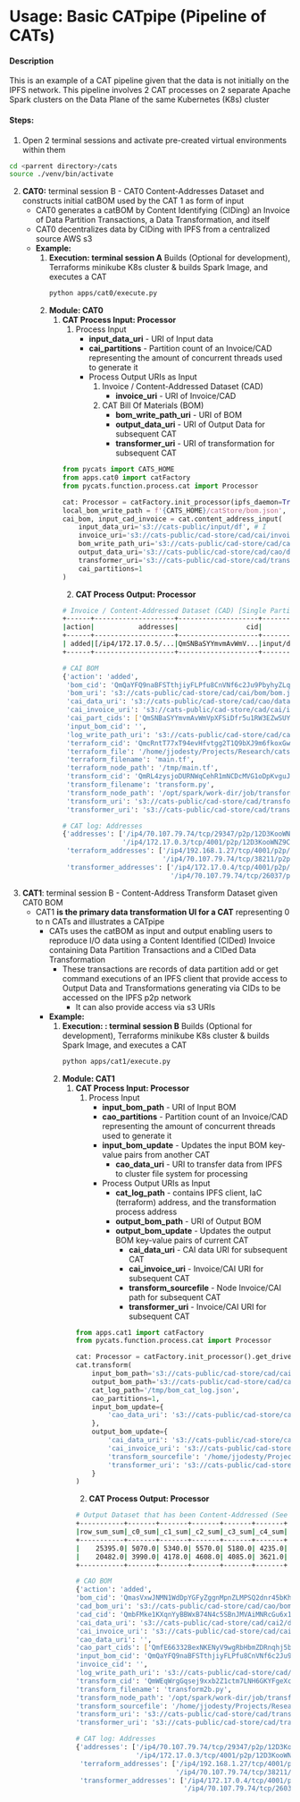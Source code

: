 # Usage: Basic CATpipe (Pipeline of CATs)

#### Description

This is an example of a CAT pipeline given that the data is not initially on the IPFS network. This pipeline involves 2 
CAT processes on 2 separate Apache Spark clusters on the Data Plane of the same Kubernetes (K8s) cluster

#### Steps:
1. Open 2 terminal sessions and activate pre-created virtual environments within them
```bash
cd <parrent directory>/cats
source ./venv/bin/activate
```
2. **CAT0:** terminal session B - CAT0 Content-Addresses Dataset and constructs initial catBOM used by the CAT 1 as form
of input
   * CAT0 generates a catBOM by Content Identifying (CIDing) an Invoice of Data Partition Transactions, a Data 
       Transformation, and itself
   * CAT0 decentralizes data by CIDing with IPFS from a centralized source AWS s3
   * **Example:**
     1. **Execution: terminal session A**
         Builds (Optional for development), Terraforms minikube K8s cluster & builds Spark Image, and executes a CAT
         ```bash
         python apps/cat0/execute.py
         ```
     2. **Module: CAT0**
        1. **CAT Process Input: Processor**
           1. Process Input
              * **input_data_uri** - URI of Input data
              * **cai_partitions** - Partition count of an Invoice/CAD representing the amount of concurrent threads used 
              to generate it
              * Process Output URIs as Input
                 1. Invoice / Content-Addressed Dataset (CAD)
                    * **invoice_uri** - URI of Invoice/CAD
                 2. CAT Bill Of Materials (BOM) 
                    * **bom_write_path_uri** - URI of BOM
                    * **output_data_uri** - URI of Output Data for subsequent CAT
                    * **transformer_uri** - URI of transformation for subsequent CAT
           ```python
           from pycats import CATS_HOME
           from apps.cat0 import catFactory
           from pycats.function.process.cat import Processor

           cat: Processor = catFactory.init_processor(ipfs_daemon=True)
           local_bom_write_path = f'{CATS_HOME}/catStore/bom.json',
           cai_bom, input_cad_invoice = cat.content_address_input(
               input_data_uri='s3://cats-public/input/df', # I
               invoice_uri='s3://cats-public/cad-store/cad/cai/invoices', # O
               bom_write_path_uri='s3://cats-public/cad-store/cad/cai/bom/bom.json', # O
               output_data_uri='s3://cats-public/cad-store/cad/cao/data', # I/O
               transformer_uri='s3://cats-public/cad-store/cad/transformation/transform.py', # I/O
               cai_partitions=1
           )
           ```     
           2. **CAT Process Output: Processor**
           ```bash
           # Invoice / Content-Addressed Dataset (CAD) [Single Partition]
           +------+--------------------+--------------------+--------------------+---------------+
           |action|           addresses|                 cid|            file_key|       filename|
           +------+--------------------+--------------------+--------------------+---------------+
           | added|[/ip4/172.17.0.5/...|QmSNBaSYYmvmAvWmV...|input/df_json_0/p...|part-00000.json|
           +------+--------------------+--------------------+--------------------+---------------+

           # CAI BOM
           {'action': 'added',
            'bom_cid': 'QmQaYFQ9naBFSTthjiyFLPfu8CnVNf6c2Ju9PbyhyZLqmb',
            'bom_uri': 's3://cats-public/cad-store/cad/cai/bom/bom.json',
            'cai_data_uri': 's3://cats-public/cad-store/cad/cao/data',
            'cai_invoice_uri': 's3://cats-public/cad-store/cad/cai/invoices',
            'cai_part_cids': ['QmSNBaSYYmvmAvWmVpXFSiDfr5u1RW3EZwSUYkibwbG6BZ'],
            'input_bom_cid': '',
            'log_write_path_uri': 's3://cats-public/cad-store/cad/cai/bom/bom_cat_log.json',
            'terraform_cid': 'QmcRntT77xT94evHfvtgg2T1Q9bXJ9m6fkoxGwaWawkZD2',
            'terraform_file': '/home/jjodesty/Projects/Research/cats/main.tf',
            'terraform_filename': 'main.tf',
            'terraform_node_path': '/tmp/main.tf',
            'transform_cid': 'QmRL4zysjoDURNWqCehR1mNCDcMVG1oDpKvguJSmnyhb1e',
            'transform_filename': 'transform.py',
            'transform_node_path': '/opt/spark/work-dir/job/transformation/transform.py',
            'transform_uri': 's3://cats-public/cad-store/cad/transformation/transform.py',
            'transformer_uri': 's3://cats-public/cad-store/cad/transformation/transform.py'}

           # CAT log: Addresses
           {'addresses': ['/ip4/70.107.79.74/tcp/29347/p2p/12D3KooWNZ9C3mHTwZMYwnwcYWn8wbEkNRRFS4Ze27QnuK1jAB1R',
                          '/ip4/172.17.0.3/tcp/4001/p2p/12D3KooWNZ9C3mHTwZMYwnwcYWn8wbEkNRRFS4Ze27QnuK1jAB1R'],
            'terraform_addresses': ['/ip4/192.168.1.27/tcp/4001/p2p/12D3KooWMqjgHjaxpHqQUuBrzPJS7nM1QLQ2tTHZoLYEVVqEbdyD',
                                    '/ip4/70.107.79.74/tcp/38211/p2p/12D3KooWMqjgHjaxpHqQUuBrzPJS7nM1QLQ2tTHZoLYEVVqEbdyD'],
            'transformer_addresses': ['/ip4/172.17.0.4/tcp/4001/p2p/12D3KooWPuCynRm1Xm1tTxzcQatwHjajNteTPdcczU7h1EG2osyG',
                                      '/ip4/70.107.79.74/tcp/26037/p2p/12D3KooWPuCynRm1Xm1tTxzcQatwHjajNteTPdcczU7h1EG2osyG']} 
           ```
5. **CAT1**: terminal session B - Content-Address Transform Dataset given CAT0 BOM
   * CAT1 **is the primary data transformation UI for a CAT** representing 0 to n CATs and illustrates a CATpipe
     * CATs uses the catBOM as input and output enabling users to reproduce I/O data using a Content Identified (CIDed) 
     Invoice containing Data Partition Transactions and a CIDed Data Transformation 
       * These transactions are records of data partition add or get command executions of an IPFS client that provide 
       access to Output Data and Transformations generating via CIDs to be accessed on the IPFS p2p network
         * It can also provide access via s3 URIs
     * **Example:**
       1. **Execution: : terminal session B**
          Builds (Optional for development), Terraforms minikube K8s cluster & builds Spark Image, and executes a CAT
          ```bash
          python apps/cat1/execute.py
          ```
       2. **Module: CAT1**
          1. **CAT Process Input: Processor**
             1. Process Input
                * **input_bom_path** - URI of Input BOM
                * **cao_partitions** - Partition count of an Invoice/CAD representing the amount of concurrent threads used 
                to generate it
                * **input_bom_update** - Updates the input BOM key-value pairs from another CAT
                  * **cao_data_uri** - URI to transfer data from IPFS to cluster file system for processing
                * Process Output URIs as Input
                   * **cat_log_path** - contains IPFS client, IaC (terraform) address, and the transformation process address
                   * **output_bom_path** - URI of Output BOM
                   * **output_bom_update** - Updates the output BOM key-value pairs of current CAT
                     * **cai_data_uri** - CAI data URI for subsequent CAT
                     * **cai_invoice_uri** - Invoice/CAI URI for subsequent CAT
                     * **transform_sourcefile** - Node Invoice/CAI path for subsequent CAT
                     * **transformer_uri** - Invoice/CAI URI for subsequent CAT
             ```python
             from apps.cat1 import catFactory
             from pycats.function.process.cat import Processor

             cat: Processor = catFactory.init_processor().get_driver_ipfs_id()
             cat.transform(
                 input_bom_path='s3://cats-public/cad-store/cad/cai/bom/bom.json',
                 output_bom_path='s3://cats-public/cad-store/cad/cao/bom/output_bom.json',
                 cat_log_path='/tmp/bom_cat_log.json',
                 cao_partitions=1,
                 input_bom_update={
                     'cao_data_uri': 's3://cats-public/cad-store/cad/cao/data'
                 },
                 output_bom_update={
                     'cai_data_uri': 's3://cats-public/cad-store/cad/cai2/data',
                     'cai_invoice_uri': 's3://cats-public/cad-store/cad/cai2/invoices',
                     'transform_sourcefile': '/home/jjodesty/Projects/Research/cats/apps/cat1/transform2b.py',
                     'transformer_uri': 's3://cats-public/cad-store/cad/transformation/transform2b.py'
                 }
             )
             ```
             2. **CAT Process Output: Processor**
             ```bash
             # Output Dataset that has been Content-Addressed (See Invoice / CAD for CAT1)
             +-----------+-------+-------+-------+-------+-------+
             |row_sum_sum|_c0_sum|_c1_sum|_c2_sum|_c3_sum|_c4_sum|
             +-----------+-------+-------+-------+-------+-------+
             |    25395.0| 5070.0| 5340.0| 5570.0| 5180.0| 4235.0|
             |    20482.0| 3990.0| 4178.0| 4608.0| 4085.0| 3621.0|
             +-----------+-------+-------+-------+-------+-------+

             # CAO BOM
             {'action': 'added',
             'bom_cid': 'QmasVxwJNMN1WdDpYGFyZggnMpnZLMPSQ2dnr45bKhG6gh',
             'cad_bom_uri': 's3://cats-public/cad-store/cad/cao/bom/output_bom.json',
             'cad_cid': 'QmbFMke1KXqnYyBBWxB74N4c5SBnJMVAiMNRcGu6x1AwQH',
             'cai_data_uri': 's3://cats-public/cad-store/cad/cai2/data',
             'cai_invoice_uri': 's3://cats-public/cad-store/cad/cai2/invoices',
             'cao_data_uri': '',
             'cao_part_cids': ['QmfE66332BexNKENyV9wgRbHbmZDRnqhj5bv6gpEKc8iUm'],
             'input_bom_cid': 'QmQaYFQ9naBFSTthjiyFLPfu8CnVNf6c2Ju9PbyhyZLqmb',
             'invoice_cid': '',
             'log_write_path_uri': 's3://cats-public/cad-store/cad/cao/bom/bom_cat_log.json',
             'transform_cid': 'QmWEqWrgGqsej9xxb2Z1ctm7LNH6GKYFgeXcwFG2nYFVtD',
             'transform_filename': 'transform2b.py',
             'transform_node_path': '/opt/spark/work-dir/job/transformation/transform2b.py',
             'transform_sourcefile': '/home/jjodesty/Projects/Research/cats/apps/cat1/transform2b.py',
             'transform_uri': 's3://cats-public/cad-store/cad/transformation/transform2b.py',
             'transformer_uri': 's3://cats-public/cad-store/cad/transformation/transform2b.py'}

             # CAT log: Addresses
             {'addresses': ['/ip4/70.107.79.74/tcp/29347/p2p/12D3KooWNZ9C3mHTwZMYwnwcYWn8wbEkNRRFS4Ze27QnuK1jAB1R',
                            '/ip4/172.17.0.3/tcp/4001/p2p/12D3KooWNZ9C3mHTwZMYwnwcYWn8wbEkNRRFS4Ze27QnuK1jAB1R'],
              'terraform_addresses': ['/ip4/192.168.1.27/tcp/4001/p2p/12D3KooWMqjgHjaxpHqQUuBrzPJS7nM1QLQ2tTHZoLYEVVqEbdyD',
                                      '/ip4/70.107.79.74/tcp/38211/p2p/12D3KooWMqjgHjaxpHqQUuBrzPJS7nM1QLQ2tTHZoLYEVVqEbdyD'],
              'transformer_addresses': ['/ip4/172.17.0.4/tcp/4001/p2p/12D3KooWPuCynRm1Xm1tTxzcQatwHjajNteTPdcczU7h1EG2osyG',
                                        '/ip4/70.107.79.74/tcp/26037/p2p/12D3KooWPuCynRm1Xm1tTxzcQatwHjajNteTPdcczU7h1EG2osyG']} 
             ```
        
        